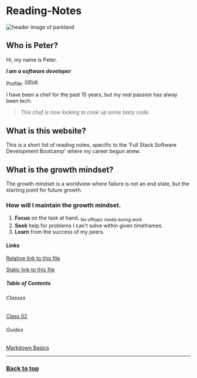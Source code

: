 # Reading-Notes  

![header image of parkland](https://media.discordapp.net/attachments/914902361246416966/915747141023068180/unknown.png)  

## Who is Peter?  

Hi, my name is Peter.  

***I am a software developer***  

Profile: <SUP>[Github](https://github.com/AddPCB)</SUP>  

I have been a chef for the past 15 years, but my *real* passion has alway been tech.  

> *This chef is now looking to cook up some tasty code.*  

## What is this website?  

This is a short list of reading notes, specific to the 'Full Stack Software Development Bootcamp' where my career begun anew.  

## What is the growth mindset?  

The growth mindset is a worldview where failure is not an end state, but the starting point for future growth.  

### How will I maintain the growth mindset.  

1. **Focus** on the task at hand. <SUB>No offtopic media during work.</SUB>  
2. **Seek** help for problems I can't solve within given timeframes.  
3. **Learn** from the success of my peers.  

#### Links  

[Relative link to this file](README.md)  

[Static link to this file](https://addpcb.github.io/reading-notes/README) 

##### Table of Contents  

###### Classes  

[Class 02](class-02.md)  

###### Guides  

[Markdown Basics](basics.md)  

---

### [Back to top](#)  
